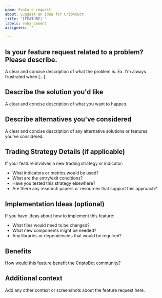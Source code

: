 ```yaml
---
name: Feature request
about: Suggest an idea for CriptoBot
title: '[FEATURE] '
labels: enhancement
assignees: ''

---
```


## Is your feature request related to a problem? Please describe.
A clear and concise description of what the problem is. Ex. I'm always frustrated when [...]

## Describe the solution you'd like
A clear and concise description of what you want to happen.

## Describe alternatives you've considered
A clear and concise description of any alternative solutions or features you've considered.

## Trading Strategy Details (if applicable)
If your feature involves a new trading strategy or indicator:
- What indicators or metrics would be used?
- What are the entry/exit conditions?
- Have you tested this strategy elsewhere?
- Are there any research papers or resources that support this approach?

## Implementation Ideas (optional)
If you have ideas about how to implement this feature:
- What files would need to be changed?
- What new components might be needed?
- Any libraries or dependencies that would be required?

## Benefits
How would this feature benefit the CriptoBot community?

## Additional context
Add any other context or screenshots about the feature request here.

